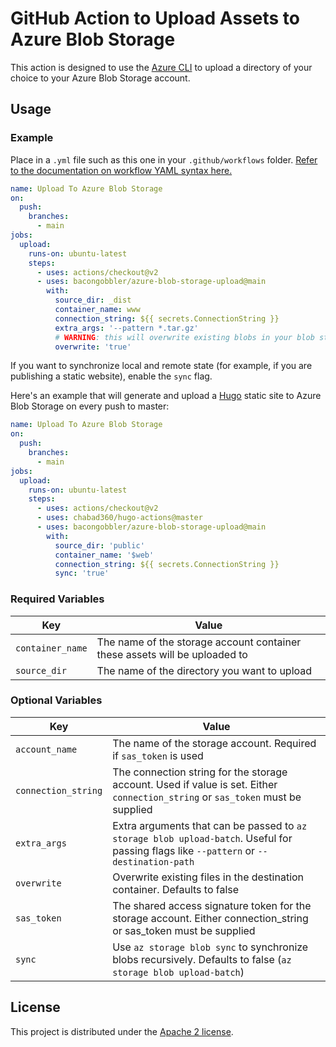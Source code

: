 # GitHub Action to Upload Assets to Azure Blob Storage

This action is designed to use the [Azure CLI](https://docs.microsoft.com/en-us/cli/azure/install-azure-cli?view=azure-cli-latest) to upload a directory of your choice to your Azure Blob Storage account.

## Usage

### Example

Place in a `.yml` file such as this one in your `.github/workflows` folder. [Refer to the documentation on workflow YAML syntax here.](https://help.github.com/en/articles/workflow-syntax-for-github-actions)

```yaml
name: Upload To Azure Blob Storage
on:
  push:
    branches:
      - main
jobs:
  upload:
    runs-on: ubuntu-latest
    steps:
      - uses: actions/checkout@v2
      - uses: bacongobbler/azure-blob-storage-upload@main
        with:
          source_dir: _dist
          container_name: www
          connection_string: ${{ secrets.ConnectionString }}
          extra_args: '--pattern *.tar.gz'
          # WARNING: this will overwrite existing blobs in your blob storage
          overwrite: 'true'
```

If you want to synchronize local and remote state (for example, if you are publishing a static website), enable the `sync` flag.

Here's an example that will generate and upload a [Hugo](https://gohugo.io/) static site to Azure Blob Storage on every push to master:

```yaml
name: Upload To Azure Blob Storage
on:
  push:
    branches:
      - main
jobs:
  upload:
    runs-on: ubuntu-latest
    steps:
      - uses: actions/checkout@v2
      - uses: chabad360/hugo-actions@master
      - uses: bacongobbler/azure-blob-storage-upload@main
        with:
          source_dir: 'public'
          container_name: '$web'
          connection_string: ${{ secrets.ConnectionString }}
          sync: 'true'
```

### Required Variables

| Key                 | Value                                                                      |
|---------------------|----------------------------------------------------------------------------|
| `container_name`    | The name of the storage account container these assets will be uploaded to |
| `source_dir`        | The name of the directory you want to upload                               |

### Optional Variables

| Key                 | Value                                                                                                                                   |
|---------------------|-----------------------------------------------------------------------------------------------------------------------------------------|
| `account_name`      | The name of the storage account. Required if `sas_token` is used                                                                        |
| `connection_string` | The connection string for the storage account. Used if value is set. Either `connection_string` or `sas_token` must be supplied         |
| `extra_args`        | Extra arguments that can be passed to `az storage blob upload-batch`. Useful for passing flags like `--pattern` or `--destination-path` |
| `overwrite`         | Overwrite existing files in the destination container. Defaults to false                                                                |
| `sas_token`         | The shared access signature token for the storage account. Either connection\_string or sas\_token must be supplied                     |
| `sync`              | Use `az storage blob sync` to synchronize blobs recursively. Defaults to false (`az storage blob upload-batch`)                         |

## License

This project is distributed under the [Apache 2 license](LICENSE).
